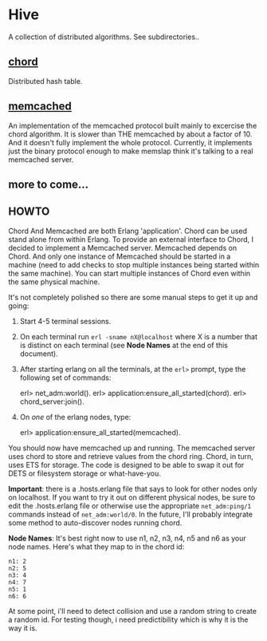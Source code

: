 # Hive

A collection of distributed algorithms. See subdirectories..


## [chord](chord)

Distributed hash table.


## [memcached](memcached)

An implementation of the memcached protocol built mainly to excercise
the chord algorithm. It is slower than THE memcached by about a factor
of 10. And it doesn't fully implement the whole protocol. Currently,
it implements just the binary protocol enough to make memslap think
it's talking to a real memcached server.


## more to come...

## HOWTO

Chord And Memcached are both Erlang 'application'. Chord can be used
stand alone from within Erlang. To provide an external interface to
Chord, I decided to implement a Memcached server. Memcached depends on
Chord. And only one instance of Memcached should be started in a
machine (need to add checks to stop multiple instances being started
within the same machine). You can start multiple instances of Chord
even within the same physical machine.

It's not completely polished so there are some manual steps to get it
up and going:

1. Start 4-5 terminal sessions.
2. On each terminal run `erl -sname nX@localhost` where X is a number
   that is distinct on each terminal (see **Node Names** at the end of
   this document).
3. After starting erlang on all the terminals, at the `erl>` prompt,
   type the following set of commands:

    erl> net_adm:world().
    erl> application:ensure_all_started(chord).
    erl> chord_server:join().

4. On *one* of the erlang nodes, type:

    erl> application:ensure_all_started(memcached).

You should now have memcached up and running. The memcached server
uses chord to store and retrieve values from the chord ring. Chord, in
turn, uses ETS for storage. The code is designed to be able to swap it
out for DETS or filesystem storage or what-have-you.

**Important**: there is a .hosts.erlang file that says to look for other
 nodes only on localhost. If you want to try it out on different
 physical nodes, be sure to edit the .hosts.erlang file or otherwise
 use the appropriate `net_adm:ping/1` commands instead of
 `net_adm:world/0`. In the future, I'll probably integrate some method
 to auto-discover nodes running chord.

**Node Names**: It's best right now to use n1, n2, n3, n4, n5 and n6 as your node names.
Here's what they map to in the chord id:

    n1: 2
    n2: 5
    n3: 4
    n4: 7
    n5: 1
    n6: 6

At some point, i'll need to detect collision and use a random string
to create a random id. For testing though, i need predictibility which
is why it is the way it is.


[chord]: ./chord "Chord"
[memcached]: ./memcached "Memcached"
